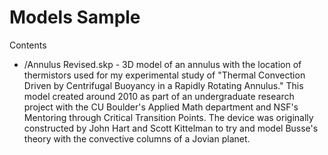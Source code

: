 Models Sample
==============

Contents

* /Annulus Revised.skp - 3D model of an annulus with the location of thermistors used for my  experimental study of "Thermal Convection Driven by Centrifugal Buoyancy in a Rapidly Rotating Annulus." This model created around 2010 as part of an undergraduate research project with the CU Boulder's Applied Math department and NSF's Mentoring through Critical Transition Points. The device was originally constructed by John Hart and Scott Kittelman to try and model Busse's theory with the convective columns of a Jovian planet.
